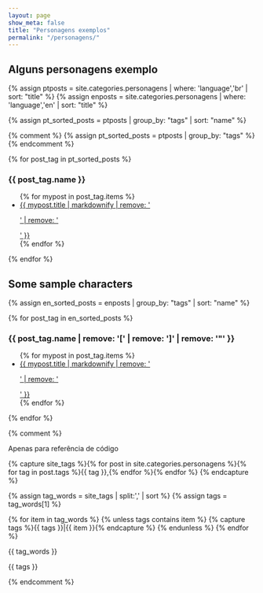 ```yaml
---
layout: page
show_meta: false
title: "Personagens exemplos"
permalink: "/personagens/"
---
```


<h2>Alguns personagens exemplo</h2>

{% assign ptposts = site.categories.personagens | where: 'language','br' | sort: "title" %}
{% assign enposts = site.categories.personagens | where: 'language','en' | sort: "title" %}

{% assign pt_sorted_posts = ptposts | group_by: "tags" | sort: "name" %}

{% comment %}
{% assign pt_sorted_posts = ptposts | group_by: "tags"  %}
{% endcomment %}

{% for post_tag in pt_sorted_posts  %}



<h3> {{ post_tag.name  }}</h3>

<ul>
{% for mypost in post_tag.items %}
<li><a href="{{ mypost.url }}">{{ mypost.title | markdownify | remove: '<p>' | remove: '</p>' }}</a></li>
{% endfor %}
</ul>

{% endfor %}

<h2>Some sample characters</h2>

{% assign en_sorted_posts = enposts | group_by: "tags"  | sort: "name"  %}

{% for post_tag in en_sorted_posts %}

<h3>{{ post_tag.name | remove: '[' | remove: ']' | remove: '"' }}</h3>

<ul>
{% for mypost in post_tag.items %}
<li><a href="{{ mypost.url }}">{{ mypost.title | markdownify | remove: '<p>' | remove: '</p>' }}</a></li>
{% endfor %}
</ul>

{% endfor %}

{% comment %}

Apenas para referência de código

{% capture site_tags %}{% for post in site.categories.personagens %}{% for tag in post.tags %}{{ tag }},{% endfor %}{% endfor %}
{% endcapture %}
    
<!-- `tag_words` is a sorted array of the tag names. -->
{% assign tag_words = site_tags | split:',' | sort %}
{% assign tags = tag_words[1] %}

{% for item in tag_words %}
    {% unless tags contains item %}
        {% capture tags %}{{ tags }}|{{ item }}{% endcapture %}
    {% endunless %}
{% endfor %}

{{ tag_words }} 

{{ tags }}

{% endcomment %}
